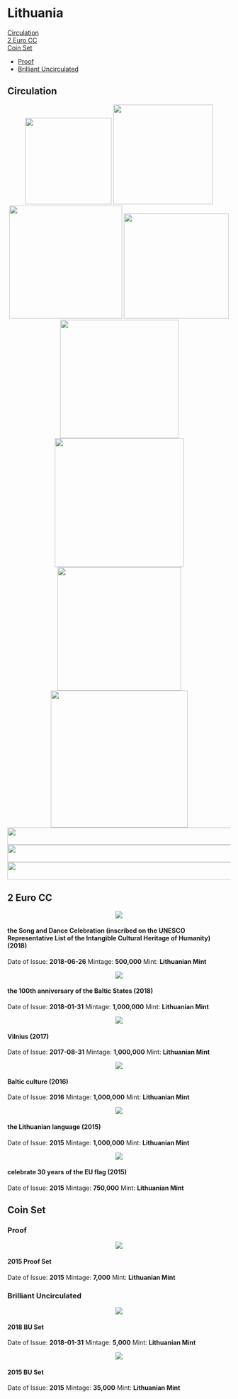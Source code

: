 # Lithuania
[Circulation](#circulation)  
[2 Euro CC](#2eurocc)  
[Coin Set](#coinset)  
  - [Proof](#proofset)
  - [Brilliant Uncirculated](#buset)

## <a name="circulation"></a>Circulation

<div align="center">
<img src="./images/circulation/2015_1cent.jpg" width="195" height="195" />
<img src="./images/circulation/2015_2cent.jpg" width="225" height="225" />
<img src="./images/circulation/2015_5cent.jpg" width="255" height="255" />
<img src="./images/circulation/2015_10cent.jpg" width="237" height="237" />
<img src="./images/circulation/2015_20cent.jpg" width="267" height="267" />
<img src="./images/circulation/2015_50cent.jpg" width="291" height="291" />
<img src="./images/circulation/2015_1euro.jpg" width="279" height="279" />
<img src="./images/circulation/2015_2euro.jpg" width="309" height="309" />
</div>


<div align="center">
<img src="./images/circulation/laisve.jpg" width="524" height="39" />
<img src="./images/circulation/vienybe.jpg" width="524" height="39" />
<img src="./images/circulation/gerove.jpg" width="524" height="39" />
</div>

## <a name="2eurocc"></a>2 Euro CC

<div align="center">
<img src="./images/2_euro_cc/2018_the_song_ and_dance_celebration.png" />
</div>

#### the Song and Dance Celebration (inscribed on the UNESCO Representative List of the Intangible Cultural Heritage of Humanity) (2018)
Date of Issue: **2018-06-26**
Mintage: **500,000**
Mint: **Lithuanian Mint**


<div align="center">
<img src="./images/2_euro_cc/2018_the_100th_anniversary_of_the_baltic_states.png" />
</div>

#### the 100th anniversary of the Baltic States (2018)
Date of Issue: **2018-01-31**
Mintage: **1,000,000**
Mint: **Lithuanian Mint**


<div align="center">
<img src="./images/2_euro_cc/2017_vilnius.png" />
</div>

#### Vilnius (2017)
Date of Issue: **2017-08-31**
Mintage: **1,000,000**
Mint: **Lithuanian Mint**


<div align="center">
<img src="./images/2_euro_cc/2016_baltic_culture.png" />
</div>

#### Baltic culture (2016)
Date of Issue: **2016**
Mintage: **1,000,000**
Mint: **Lithuanian Mint**


<div align="center">
<img src="./images/2_euro_cc/2015_the_lithuanian_language.png" />
</div>

#### the Lithuanian language (2015)
Date of Issue: **2015**
Mintage: **1,000,000**
Mint: **Lithuanian Mint**


<div align="center">
<img src="./images/2_euro_cc/2015_celebrate_30_years_of_the_eu_flag.png" />
</div>

#### celebrate 30 years of the EU flag (2015)
Date of Issue: **2015**
Mintage: **750,000**
Mint: **Lithuanian Mint**

## <a name="coinset">Coin Set

### <a name="proofset"></a>Proof

<div align="center">
<img src="./images/coin_set/2015_lt_proof.png" />
</div>

#### 2015 Proof Set
Date of Issue: **2015**
Mintage: **7,000**
Mint: **Lithuanian Mint**

### <a name="buset"></a>Brilliant Uncirculated

<div align="center">
<img src="./images/coin_set/2018_lt_bu.png" />
</div>

#### 2018 BU Set
Date of Issue: **2018-01-31**
Mintage: **5,000**
Mint: **Lithuanian Mint**


<div align="center">
<img src="./images/coin_set/2015_lt_bu.png" />
</div>

#### 2015 BU Set
Date of Issue: **2015**
Mintage: **35,000**
Mint: **Lithuanian Mint**
